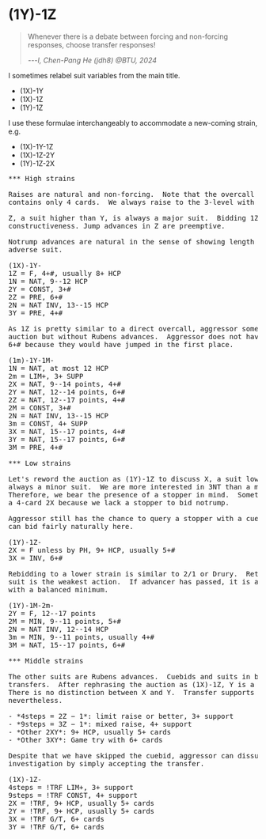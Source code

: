 # (1Y)-1Z

> Whenever there is a debate between forcing and non-forcing responses, choose
> transfer responses!
>
> ---*I, Chen-Pang He (jdh8) @BTU, 2024*

<div class="warning">

I sometimes relabel suit variables from the main title.

- (1X)-1Y
- (1X)-1Z
- (1Y)-1Z

I use these formulae interchangeably to accommodate a new-coming strain, e.g.

- (1X)-1Y-1Z
- (1X)-1Z-2Y
- (1Y)-1Z-2X
</div>

<pre>
*** High strains

Raises are natural and non-forcing.  Note that the overcall occasionally
contains only 4 cards.  We always raise to the 3-level with 4+ trumps.

Z, a suit higher than Y, is always a major suit.  Bidding 1Z is forcing for
constructiveness. Jump advances in Z are preemptive.

Notrump advances are natural in the sense of showing length or a stopper in the
adverse suit.

(1X)-1Y-
1Z = F, 4+#, usually 8+ HCP
1N = NAT, 9--12 HCP
2Y = CONST, 3+#
2Z = PRE, 6+#
2N = NAT INV, 13--15 HCP
3Y = PRE, 4+#

As 1Z is pretty similar to a direct overcall, aggressor somehow mirrors the
auction but without Rubens advances.  Aggressor does not have a weak hand with
6+# because they would have jumped in the first place.

(1m)-1Y-1M-
1N = NAT, at most 12 HCP
2m = LIM+, 3+ SUPP
2X = NAT, 9--14 points, 4+#
2Y = NAT, 12--14 points, 6+#
2Z = NAT, 12--17 points, 4+#
2M = CONST, 3+#
2N = NAT INV, 13--15 HCP
3m = CONST, 4+ SUPP
3X = NAT, 15--17 points, 4+#
3Y = NAT, 15--17 points, 6+#
3M = PRE, 4+#

*** Low strains

Let's reword the auction as (1Y)-1Z to discuss X, a suit lower than Y. X is
always a minor suit.  We are more interested in 3NT than a minor suit game.
Therefore, we bear the presence of a stopper in mind.  Sometimes we have to bid
a 4-card 2X because we lack a stopper to bid notrump.

Aggressor still has the chance to query a stopper with a cuebid.  That is why we
can bid fairly naturally here.

(1Y)-1Z-
2X = F unless by PH, 9+ HCP, usually 5+#
3X = INV, 6+#

Rebidding to a lower strain is similar to 2/1 or Drury.  Returning to the own
suit is the weakest action.  If advancer has passed, it is also good to pass
with a balanced minimum.

(1Y)-1M-2m-
2Y = F, 12--17 points
2M = MIN, 9--11 points, 5+#
2N = NAT INV, 12--14 HCP
3m = MIN, 9--11 points, usually 4+#
3M = NAT, 15--17 points, 6+#

*** Middle strains

The other suits are Rubens advances.  Cuebids and suits in between are
transfers.  After rephrasing the auction as (1X)-1Z, Y is a suit in between.
There is no distinction between X and Y.  Transfer supports are special
nevertheless.

- *4steps = 2Z − 1*: limit raise or better, 3+ support
- *9steps = 3Z − 1*: mixed raise, 4+ support
- *Other 2XY*: 9+ HCP, usually 5+ cards
- *Other 3XY*: Game try with 6+ cards

Despite that we have skipped the cuebid, aggressor can dissuade further
investigation by simply accepting the transfer.

(1X)-1Z-
4steps = !TRF LIM+, 3+ support
9steps = !TRF CONST, 4+ support
2X = !TRF, 9+ HCP, usually 5+ cards
2Y = !TRF, 9+ HCP, usually 5+ cards
3X = !TRF G/T, 6+ cards
3Y = !TRF G/T, 6+ cards
</pre>